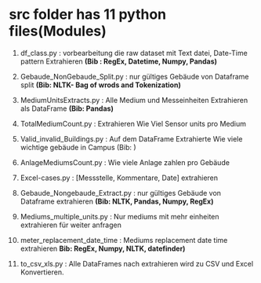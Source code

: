 # src folder has 11 python files(Modules)

   1. df_class.py                   : vorbearbeitung die raw dataset mit Text datei, Date-Time pattern Extrahieren **(Bib : RegEx, Datetime, Numpy, Pandas)**
   
   2. Gebaude_NonGebaude_Split.py   : nur gültiges Gebäude von Dataframe split **(Bib: NLTK- Bag of wrods and Tokenization)**
   
   3. MediumUnitsExtracts.py        : Alle Medium und Messeinheiten Extrahieren als DataFrame **(Bib: Pandas)**
   
   4. TotalMediumCount.py           : Extrahieren Wie Viel Sensor units pro Medium 
   
   5. Valid_invalid_Buildings.py    : Auf dem DataFrame Extrahierte Wie viele wichtige gebäude in Campus (Bib: )
   
   6. AnlageMediumsCount.py         : Wie viele Anlage zahlen pro Gebäude
   
   7. Excel-cases.py                : [Messstelle, Kommentare, Date] extrahieren
   
   8. Gebaude_Nongebaude_Extract.py : nur gültiges Gebäude von Dataframe extrahieren **(Bib: NLTK, Pandas, Numpy, RegEx)**
   
   9. Mediums_multiple_units.py     : Nur mediums mit mehr einheiten extrahieren für weiter anfragen
   
   10. meter_replacement_date_time   : Mediums replacement date time extrahieren **Bib: RegEx, Numpy, NLTK, datefinder)**
   
   11. to_csv_xls.py                 : Alle DataFrames nach extrahieren wird zu CSV und Excel Konvertieren. 

   
 

